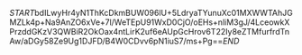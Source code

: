 $START$bdILwyHr4yN1ThKcDkmBUW096lU+5LdryaTYunuXc01MXWWTAhJGMZLk4p+Na9AnZO6xVe+7l/WeTEpU91WxD0CjO/oEHs+nliM3gJ/4LceowkXPrzddGKzV3QWBiR2OkOax4ntLirK2uf6eAUpGcHrov6T22Iy8eZTMfurfrdTnAw/aDGy58Ze9Ug1DJFD/B4W0CDvv6pN1iuS7/ms+Pg==$END$